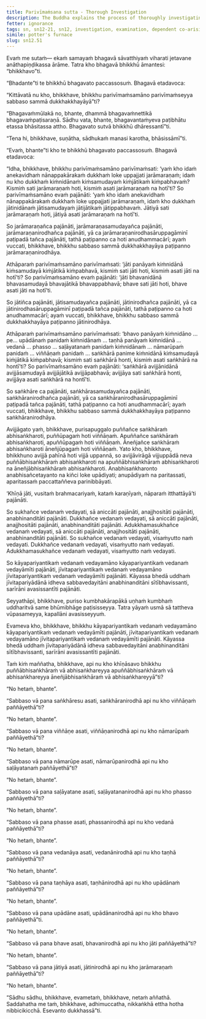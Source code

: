 ```yaml
---
title: Parivīmaṁsana sutta - Thorough Investigation
description: The Buddha explains the process of thoroughly investigating the arising and cessation of suffering through dependent co-arising.
fetter: ignorance
tags: sn, sn12-21, sn12, investigation, examination, dependent co-arising, dependent origination, twelve links, ignorance, intentional constructs, consciousness, name and form, six sense bases, contact, sensation, craving, clinging, existence, birth, aging and death, wisdom
simile: potter's furnace
slug: sn12.51
---
```


Evaṁ me sutaṁ— ekaṁ samayaṁ bhagavā sāvatthiyaṁ viharati jetavane anāthapiṇḍikassa ārāme. Tatra kho bhagavā bhikkhū āmantesi: “bhikkhavo”ti.

“Bhadante”ti te bhikkhū bhagavato paccassosuṁ. Bhagavā etadavoca:

“Kittāvatā nu kho, bhikkhave, bhikkhu parivīmaṁsamāno parivīmaṁseyya sabbaso sammā dukkhakkhayāyā”ti?

“Bhagavaṁmūlakā no, bhante, dhammā bhagavaṁnettikā bhagavaṁpaṭisaraṇā. Sādhu vata, bhante, bhagavantaṁyeva paṭibhātu etassa bhāsitassa attho. Bhagavato sutvā bhikkhū dhāressantī”ti.

“Tena hi, bhikkhave, suṇātha, sādhukaṁ manasi karotha, bhāsissāmī”ti.

“Evaṁ, bhante”ti kho te bhikkhū bhagavato paccassosuṁ. Bhagavā etadavoca:

“Idha, bhikkhave, bhikkhu parivīmaṁsamāno parivīmaṁsati: ‘yaṁ kho idaṁ anekavidhaṁ nānappakārakaṁ dukkhaṁ loke uppajjati jarāmaraṇaṁ; idaṁ nu kho dukkhaṁ kiṁnidānaṁ kiṁsamudayaṁ kiṁjātikaṁ kiṁpabhavaṁ? Kismiṁ sati jarāmaraṇaṁ hoti, kismiṁ asati jarāmaraṇaṁ na hotī’ti? So parivīmaṁsamāno evaṁ pajānāti: ‘yaṁ kho idaṁ anekavidhaṁ nānappakārakaṁ dukkhaṁ loke uppajjati jarāmaraṇaṁ, idaṁ kho dukkhaṁ jātinidānaṁ jātisamudayaṁ jātijātikaṁ jātippabhavaṁ. Jātiyā sati jarāmaraṇaṁ hoti, jātiyā asati jarāmaraṇaṁ na hotī’ti.

So jarāmaraṇañca pajānāti, jarāmaraṇasamudayañca pajānāti, jarāmaraṇanirodhañca pajānāti, yā ca jarāmaraṇanirodhasāruppagāminī paṭipadā tañca pajānāti, tathā paṭipanno ca hoti anudhammacārī; ayaṁ vuccati, bhikkhave, bhikkhu sabbaso sammā dukkhakkhayāya paṭipanno jarāmaraṇanirodhāya.

Athāparaṁ parivīmaṁsamāno parivīmaṁsati: ‘jāti panāyaṁ kiṁnidānā kiṁsamudayā kiṁjātikā kiṁpabhavā, kismiṁ sati jāti hoti, kismiṁ asati jāti na hotī’ti? So parivīmaṁsamāno evaṁ pajānāti: ‘jāti bhavanidānā bhavasamudayā bhavajātikā bhavappabhavā; bhave sati jāti hoti, bhave asati jāti na hotī’ti.

So jātiñca pajānāti, jātisamudayañca pajānāti, jātinirodhañca pajānāti, yā ca jātinirodhasāruppagāminī paṭipadā tañca pajānāti, tathā paṭipanno ca hoti anudhammacārī; ayaṁ vuccati, bhikkhave, bhikkhu sabbaso sammā dukkhakkhayāya paṭipanno jātinirodhāya.

Athāparaṁ parivīmaṁsamāno parivīmaṁsati: ‘bhavo panāyaṁ kiṁnidāno …pe… upādānaṁ panidaṁ kiṁnidānaṁ … taṇhā panāyaṁ kiṁnidānā … vedanā … phasso … saḷāyatanaṁ panidaṁ kiṁnidānaṁ … nāmarūpaṁ panidaṁ … viññāṇaṁ panidaṁ … saṅkhārā panime kiṁnidānā kiṁsamudayā kiṁjātikā kiṁpabhavā; kismiṁ sati saṅkhārā honti, kismiṁ asati saṅkhārā na hontī’ti? So parivīmaṁsamāno evaṁ pajānāti: ‘saṅkhārā avijjānidānā avijjāsamudayā avijjājātikā avijjāpabhavā; avijjāya sati saṅkhārā honti, avijjāya asati saṅkhārā na hontī’ti.

So saṅkhāre ca pajānāti, saṅkhārasamudayañca pajānāti, saṅkhāranirodhañca pajānāti, yā ca saṅkhāranirodhasāruppagāminī paṭipadā tañca pajānāti, tathā paṭipanno ca hoti anudhammacārī; ayaṁ vuccati, bhikkhave, bhikkhu sabbaso sammā dukkhakkhayāya paṭipanno saṅkhāranirodhāya.

Avijjāgato yaṁ, bhikkhave, purisapuggalo puññañce saṅkhāraṁ abhisaṅkharoti, puññūpagaṁ hoti viññāṇaṁ. Apuññañce saṅkhāraṁ abhisaṅkharoti, apuññūpagaṁ hoti viññāṇaṁ. Āneñjañce saṅkhāraṁ abhisaṅkharoti āneñjūpagaṁ hoti viññāṇaṁ. Yato kho, bhikkhave, bhikkhuno avijjā pahīnā hoti vijjā uppannā, so avijjāvirāgā vijjuppādā neva puññābhisaṅkhāraṁ abhisaṅkharoti na apuññābhisaṅkhāraṁ abhisaṅkharoti na āneñjābhisaṅkhāraṁ abhisaṅkharoti. Anabhisaṅkharonto anabhisañcetayanto na kiñci loke upādiyati; anupādiyaṁ na paritassati, aparitassaṁ paccattaññeva parinibbāyati.

‘Khīṇā jāti, vusitaṁ brahmacariyaṁ, kataṁ karaṇīyaṁ, nāparaṁ itthattāyā’ti pajānāti.

So sukhañce vedanaṁ vedayati, sā aniccāti pajānāti, anajjhositāti pajānāti, anabhinanditāti pajānāti. Dukkhañce vedanaṁ vedayati, sā aniccāti pajānāti, anajjhositāti pajānāti, anabhinanditāti pajānāti. Adukkhamasukhañce vedanaṁ vedayati, sā aniccāti pajānāti, anajjhositāti pajānāti, anabhinanditāti pajānāti. So sukhañce vedanaṁ vedayati, visaṁyutto naṁ vedayati. Dukkhañce vedanaṁ vedayati, visaṁyutto naṁ vedayati. Adukkhamasukhañce vedanaṁ vedayati, visaṁyutto naṁ vedayati.

So kāyapariyantikaṁ vedanaṁ vedayamāno kāyapariyantikaṁ vedanaṁ vedayāmīti pajānāti, jīvitapariyantikaṁ vedanaṁ vedayamāno jīvitapariyantikaṁ vedanaṁ vedayāmīti pajānāti. Kāyassa bhedā uddhaṁ jīvitapariyādānā idheva sabbavedayitāni anabhinanditāni sītībhavissanti, sarīrāni avasissantīti pajānāti.

Seyyathāpi, bhikkhave, puriso kumbhakārapākā uṇhaṁ kumbhaṁ uddharitvā same bhūmibhāge paṭisisseyya. Tatra yāyaṁ usmā sā tattheva vūpasameyya, kapallāni avasisseyyuṁ.

Evameva kho, bhikkhave, bhikkhu kāyapariyantikaṁ vedanaṁ vedayamāno kāyapariyantikaṁ vedanaṁ vedayāmīti pajānāti, jīvitapariyantikaṁ vedanaṁ vedayamāno jīvitapariyantikaṁ vedanaṁ vedayāmīti pajānāti. Kāyassa bhedā uddhaṁ jīvitapariyādānā idheva sabbavedayitāni anabhinanditāni sītībhavissanti, sarīrāni avasissantīti pajānāti.

Taṁ kiṁ maññatha, bhikkhave, api nu kho khīṇāsavo bhikkhu puññābhisaṅkhāraṁ vā abhisaṅkhareyya apuññābhisaṅkhāraṁ vā abhisaṅkhareyya āneñjābhisaṅkhāraṁ vā abhisaṅkhareyyā”ti?

“No hetaṁ, bhante”.

“Sabbaso vā pana saṅkhāresu asati, saṅkhāranirodhā api nu kho viññāṇaṁ paññāyethā”ti?

“No hetaṁ, bhante”.

“Sabbaso vā pana viññāṇe asati, viññāṇanirodhā api nu kho nāmarūpaṁ paññāyethā”ti?

“No hetaṁ, bhante”.

“Sabbaso vā pana nāmarūpe asati, nāmarūpanirodhā api nu kho saḷāyatanaṁ paññāyethā”ti?

“No hetaṁ, bhante”.

“Sabbaso vā pana saḷāyatane asati, saḷāyatananirodhā api nu kho phasso paññāyethā”ti?

“No hetaṁ, bhante”.

“Sabbaso vā pana phasse asati, phassanirodhā api nu kho vedanā paññāyethā”ti?

“No hetaṁ, bhante”.

“Sabbaso vā pana vedanāya asati, vedanānirodhā api nu kho taṇhā paññāyethā”ti?

“No hetaṁ, bhante”.

“Sabbaso vā pana taṇhāya asati, taṇhānirodhā api nu kho upādānaṁ paññāyethā”ti?

“No hetaṁ, bhante”.

“Sabbaso vā pana upādāne asati, upādānanirodhā api nu kho bhavo paññāyethā”ti.

“No hetaṁ, bhante”.

“Sabbaso vā pana bhave asati, bhavanirodhā api nu kho jāti paññāyethā”ti?

“No hetaṁ, bhante”.

“Sabbaso vā pana jātiyā asati, jātinirodhā api nu kho jarāmaraṇaṁ paññāyethā”ti?

“No hetaṁ, bhante”.

“Sādhu sādhu, bhikkhave, evametaṁ, bhikkhave, netaṁ aññathā. Saddahatha me taṁ, bhikkhave, adhimuccatha, nikkaṅkhā ettha hotha nibbicikicchā. Esevanto dukkhassā”ti.
